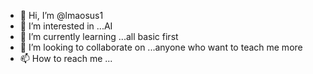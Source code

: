 - 👋 Hi, I’m @lmaosus1
- 👀 I’m interested in ...AI
- 🌱 I’m currently learning ...all basic first
- 💞️ I’m looking to collaborate on ...anyone who want to teach me more
- 📫 How to reach me ...

<!---
lmaosus1/lmaosus1 is a ✨ special ✨ repository because its `README.md` (this file) appears on your GitHub profile.
You can click the Preview link to take a look at your changes.
--->
